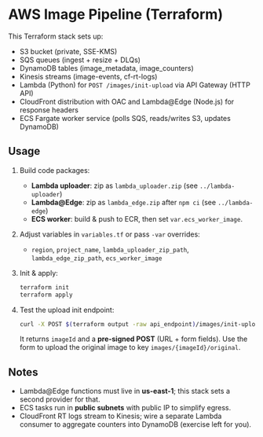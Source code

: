 # AWS Image Pipeline (Terraform)

This Terraform stack sets up:
- S3 bucket (private, SSE-KMS)
- SQS queues (ingest + resize + DLQs)
- DynamoDB tables (image_metadata, image_counters)
- Kinesis streams (image-events, cf-rt-logs)
- Lambda (Python) for `POST /images/init-upload` via API Gateway (HTTP API)
- CloudFront distribution with OAC and Lambda@Edge (Node.js) for response headers
- ECS Fargate worker service (polls SQS, reads/writes S3, updates DynamoDB)

## Usage

1. Build code packages:
   - **Lambda uploader**: zip as `lambda_uploader.zip` (see `../lambda-uploader`)
   - **Lambda@Edge**: zip as `lambda_edge.zip` after `npm ci` (see `../lambda-edge`)
   - **ECS worker**: build & push to ECR, then set `var.ecs_worker_image`.

2. Adjust variables in `variables.tf` or pass `-var` overrides:
   - `region`, `project_name`, `lambda_uploader_zip_path`, `lambda_edge_zip_path`, `ecs_worker_image`

3. Init & apply:
   ```bash
   terraform init
   terraform apply
   ```

4. Test the upload init endpoint:
   ```bash
   curl -X POST $(terraform output -raw api_endpoint)/images/init-upload
   ```
   It returns `imageId` and a **pre-signed POST** (URL + form fields). Use the form to upload the original image to key `images/{imageId}/original`.

## Notes
- Lambda@Edge functions must live in **us-east-1**; this stack sets a second provider for that.
- ECS tasks run in **public subnets** with public IP to simplify egress.
- CloudFront RT logs stream to Kinesis; wire a separate Lambda consumer to aggregate counters into DynamoDB (exercise left for you).
